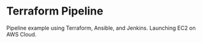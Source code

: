 # Terraform Pipeline

Pipeline example using Terraform, Ansible, and Jenkins.
Launching EC2 on AWS Cloud.
